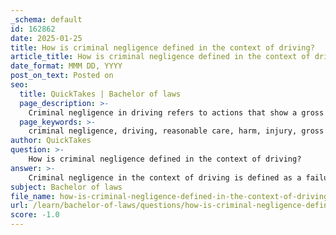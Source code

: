 ```yaml
---
_schema: default
id: 162862
date: 2025-01-25
title: How is criminal negligence defined in the context of driving?
article_title: How is criminal negligence defined in the context of driving?
date_format: MMM DD, YYYY
post_on_text: Posted on
seo:
  title: QuickTakes | Bachelor of laws
  page_description: >-
    Criminal negligence in driving refers to actions that show a gross deviation from the standard of care, resulting in harm or injury to others, such as texting while driving or reckless speeding.
  page_keywords: >-
    criminal negligence, driving, reasonable care, harm, injury, gross deviation, standard of care, texting while driving, reckless speeding, risk of harm, safety of others
author: QuickTakes
question: >-
    How is criminal negligence defined in the context of driving?
answer: >-
    Criminal negligence in the context of driving is defined as a failure to exercise reasonable care that results in harm or injury to another person. It is characterized by a gross deviation from the standard of care that a reasonable person would exercise in similar circumstances. This legal concept implies that the driver's actions create a substantial and unjustifiable risk of harm.\n\nFor instance, a driver who is texting while driving and subsequently causes a fatal accident may be charged with criminal negligence. Similarly, a driver who recklessly speeds through a crowded area, leading to injuries, could also face charges of criminal negligence. In both cases, the actions of the driver demonstrate a significant disregard for the safety of others, which is a key element in establishing criminal negligence.\n\nIn summary, criminal negligence in driving involves actions that not only fail to meet the expected standard of care but also pose a serious risk to the safety of others, potentially leading to severe consequences such as injury or death.
subject: Bachelor of laws
file_name: how-is-criminal-negligence-defined-in-the-context-of-driving.md
url: /learn/bachelor-of-laws/questions/how-is-criminal-negligence-defined-in-the-context-of-driving
score: -1.0
---
```


&nbsp;